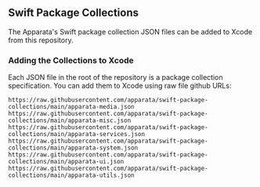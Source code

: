 
## Swift Package Collections

The Apparata's Swift package collection JSON files can be added to Xcode from this repository.

### Adding the Collections to Xcode

Each JSON file in the root of the repository is a package collection specification. You can add them to Xcode using raw file github URLs:

```
https://raw.githubusercontent.com/apparata/swift-package-collections/main/apparata-media.json
https://raw.githubusercontent.com/apparata/swift-package-collections/main/apparata-misc.json
https://raw.githubusercontent.com/apparata/swift-package-collections/main/apparata-services.json
https://raw.githubusercontent.com/apparata/swift-package-collections/main/apparata-system.json
https://raw.githubusercontent.com/apparata/swift-package-collections/main/apparata-ui.json
https://raw.githubusercontent.com/apparata/swift-package-collections/main/apparata-utils.json
```
